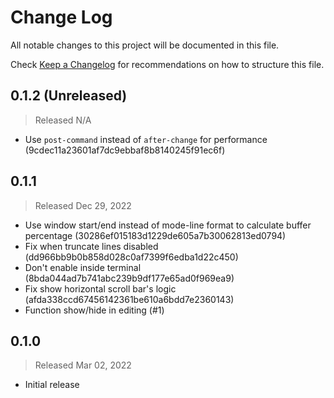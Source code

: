# Change Log

All notable changes to this project will be documented in this file.

Check [Keep a Changelog](http://keepachangelog.com/) for recommendations on how to structure this file.


## 0.1.2 (Unreleased)
> Released N/A

* Use `post-command` instead of `after-change` for performance (9cdec11a23601af7dc9ebbaf8b8140245f91ec6f)

## 0.1.1
> Released Dec 29, 2022

* Use window start/end instead of mode-line format to calculate buffer percentage (30286ef015183d1229de605a7b30062813ed0794)
* Fix when truncate lines disabled (dd966bb9b0b858d028c0af7399f6edba1d22c450)
* Don't enable inside terminal (8bda044ad7b741abc239b9df177e65ad0f969ea9)
* Fix show horizontal scroll bar's logic (afda338ccd67456142361be610a6bdd7e2360143)
* Function show/hide in editing (#1)

## 0.1.0
> Released Mar 02, 2022

* Initial release
